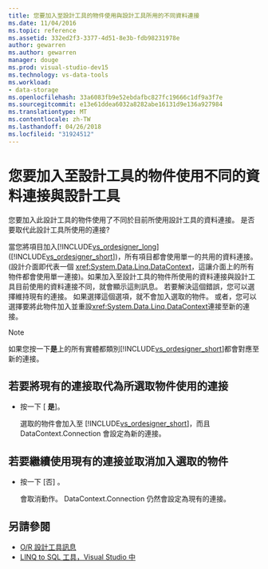 ```yaml
---
title: 您要加入至設計工具的物件使用與設計工具所用的不同資料連接
ms.date: 11/04/2016
ms.topic: reference
ms.assetid: 332ed2f3-3377-4d51-8e3b-fdb98231978e
author: gewarren
ms.author: gewarren
manager: douge
ms.prod: visual-studio-dev15
ms.technology: vs-data-tools
ms.workload:
- data-storage
ms.openlocfilehash: 33a6083fb9e52ebdafbc827fc19666c1df9a3f7e
ms.sourcegitcommit: e13e61ddea6032a8282abe16131d9e136a927984
ms.translationtype: MT
ms.contentlocale: zh-TW
ms.lasthandoff: 04/26/2018
ms.locfileid: "31924512"
---
```

# <a name="the-objects-you-are-adding-to-the-designer-use-a-different-data-connection-than-the-designer"></a>您要加入至設計工具的物件使用不同的資料連接與設計工具

您要加入此設計工具的物件使用了不同於目前所使用設計工具的資料連接。 是否要取代此設計工具所使用的連接?

當您將項目加入[!INCLUDE[vs_ordesigner_long](../data-tools/includes/vs_ordesigner_long_md.md)] ([!INCLUDE[vs_ordesigner_short](../data-tools/includes/vs_ordesigner_short_md.md)])，所有項目都會使用單一的共用的資料連接。 (設計介面即代表一個 <xref:System.Data.Linq.DataContext>，這讓介面上的所有物件都會使用單一連接)。如果加入至設計工具的物件所使用的資料連接與設計工具目前使用的資料連接不同，就會顯示這則訊息。 若要解決這個錯誤，您可以選擇維持現有的連接。 如果選擇這個選項，就不會加入選取的物件。 或者，您可以選擇要將此物件加入並重設<xref:System.Data.Linq.DataContext>連接至新的連接。

> [!NOTE]
> 如果您按一下**是**上的所有實體都類別[!INCLUDE[vs_ordesigner_short](../data-tools/includes/vs_ordesigner_short_md.md)]都會對應至新的連接。

## <a name="to-replace-the-existing-connection-with-the-connection-used-by-the-selected-object"></a>若要將現有的連接取代為所選取物件使用的連接

- 按一下 [ **是**]。

    選取的物件會加入至 [!INCLUDE[vs_ordesigner_short](../data-tools/includes/vs_ordesigner_short_md.md)]，而且 DataContext.Connection 會設定為新的連接。

## <a name="to-continue-to-use-the-existing-connection-and-cancel-adding-the-selected-object"></a>若要繼續使用現有的連接並取消加入選取的物件

- 按一下 [否] 。

    會取消動作。 DataContext.Connection 仍然會設定為現有的連接。

## <a name="see-also"></a>另請參閱

- [O/R 設計工具訊息](../data-tools/o-r-designer-messages.md)
- [LINQ to SQL 工具，Visual Studio 中](../data-tools/linq-to-sql-tools-in-visual-studio2.md)
